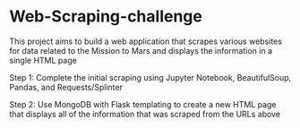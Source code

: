 # Web-Scraping-challenge

This project aims to build a web application that scrapes various websites for data related to the Mission to Mars and displays the information in a single HTML page

Step 1: Complete the initial scraping using Jupyter Notebook, BeautifulSoup, Pandas, and Requests/Splinter

Step 2: Use MongoDB with Flask templating to create a new HTML page that displays all of the information that was scraped from the URLs above
